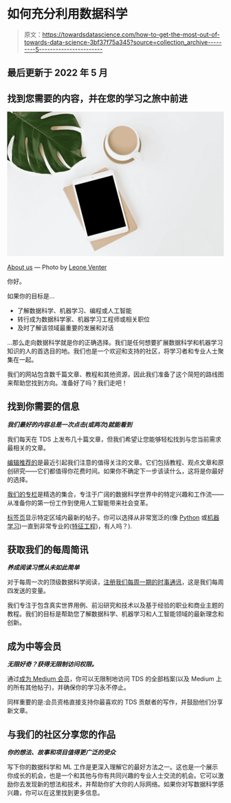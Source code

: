 # 如何充分利用数据科学

> 原文：<https://towardsdatascience.com/how-to-get-the-most-out-of-towards-data-science-3bf37f75a345?source=collection_archive---------5----------------------->

## 最后更新于 2022 年 5 月

## 找到您需要的内容，并在您的学习之旅中前进

![](img/2f949025bde43b7ea82bf5c7e964cad2.png)

[About us](https://towardsdatascience.com/about) — Photo by [Leone Venter](https://unsplash.com/@fempreneurstyledstock?utm_source=unsplash&utm_medium=referral&utm_content=creditCopyText)

你好。

如果你的目标是…

*   了解数据科学、机器学习、编程或人工智能
*   转行成为数据科学家、机器学习工程师或相关职位
*   及时了解该领域最重要的发展和对话

…那么走向数据科学就是你的正确选择。我们是任何想要扩展数据科学和机器学习知识的人的首选目的地。我们也是一个欢迎和支持的社区，将学习者和专业人士聚集在一起。

我们的网站包含数千篇文章、教程和其他资源，因此我们准备了这个简短的路线图来帮助您找到方向。准备好了吗？我们走吧！

## 找到你需要的信息

***我们最好的内容总是一次点击(或两次)就能看到***

我们每天在 TDS 上发布几十篇文章，但我们希望让您能够轻松找到与您当前需求最相关的文章。

[编辑推荐的](https://towardsdatascience.com/tagged/editors-pick)是最近引起我们注意的值得关注的文章。它们包括教程、观点文章和原创研究——它们都值得你花费时间。如果你不确定下一步该读什么，这将是你最好的选择。

[我们的专栏](/our-columns-53501f74c86d)是精选的集合，专注于广阔的数据科学世界中的特定兴趣和工作流——从准备你的第一份工作到使用人工智能带来社会变革。

[标签页](/our-tags-1d4f6b370db3)显示特定区域内最新的帖子。你可以选择从非常宽泛的(像 [Python](https://towardsdatascience.com/tagged/python) 或[机器学习](https://towardsdatascience.com/tagged/machine-learning))一直到非常专业的([特征工程](https://towardsdatascience.com/tagged/feature-engineering))，有人吗？).

## 获取我们的每周简讯

***养成阅读习惯从未如此简单***

对于每周一次的顶级数据科学阅读，[注册我们每周一期的时事通讯](https://medium.com/towards-data-science/newsletters/the-variable)，这是我们每周四发送的变量。

我们专注于包含真实世界用例、前沿研究和技术以及基于经验的职业和商业主题的教程。我们的目标是帮助您了解数据科学、机器学习和人工智能领域的最新理念和创新。

## 成为中等会员

***无限好奇？获得无限制访问权限。***

通过[成为 Medium 会员](https://bit.ly/tds-membership)，你可以无限制地访问 TDS 的全部档案(以及 Medium 上的所有其他帖子)，并确保你的学习永不停止。

同样重要的是:会员资格直接支持你最喜欢的 TDS 贡献者的写作，并鼓励他们分享新文章。

## 与我们的社区分享您的作品

***你的想法、故事和项目值得更广泛的受众***

写下你的数据科学和 ML 工作是更深入理解它的最好方法之一。这也是一个展示你成长的机会，也是一个和其他与你有共同兴趣的专业人士交流的机会。它可以激励你去发现新的想法和技术，并帮助你扩大你的人际网络。如果你对写数据科学感兴趣，你可以在这里找到更多信息。